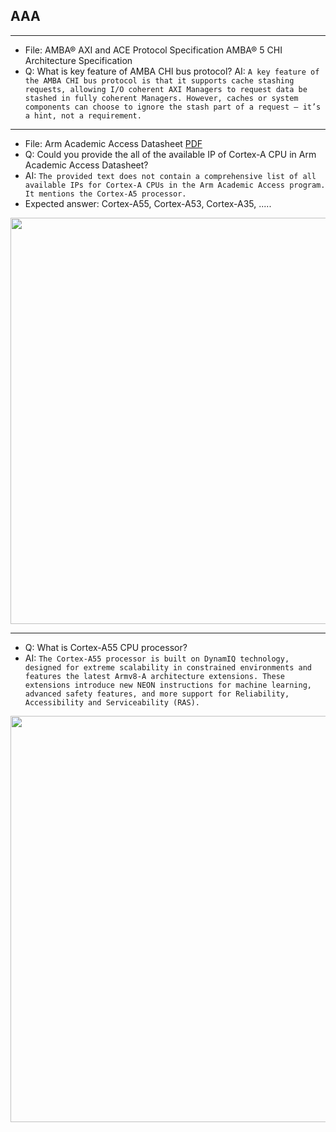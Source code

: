 ##  AAA
 


---
* File: AMBA® AXI and ACE Protocol Specification AMBA® 5 CHI Architecture Specification
* Q: What is key feature of AMBA CHI bus protocol?
AI:  ```A key feature of the AMBA CHI bus protocol is that it supports cache stashing requests, allowing I/O coherent AXI Managers to request data be stashed in fully coherent Managers. However, caches or system components can choose to ignore the stash part of a request – it’s a hint, not a requirement.```

--- 
* File: Arm Academic Access Datasheet [PDF](https://www.arm.com/-/media/Files/pdf/research/arm-academic-access-aaa-data-sheet.pdf?rev=f7f30db78c3b482c82afda5852e8192e&revision=f7f30db7-8c3b-482c-82af-da5852e8192e)
* Q: Could you provide the all of the available IP of Cortex-A CPU in Arm Academic Access Datasheet?
* AI: ```The provided text does not contain a comprehensive list of all available IPs for Cortex-A CPUs in the Arm Academic Access program. It mentions the Cortex-A5 processor.```
* Expected answer: Cortex-A55, Cortex-A53, Cortex-A35, .....


<img src="https://github.com/user-attachments/assets/24f9162b-51fe-4754-bad8-f7fcd55d969f" width=650>
 
---
* Q: What is Cortex-A55 CPU processor?
* AI: ```The Cortex-A55 processor is built on DynamIQ technology, designed for extreme scalability in constrained environments and features the latest Armv8-A architecture extensions. These extensions introduce new NEON instructions for machine learning, advanced safety features, and more support for Reliability, Accessibility and Serviceability (RAS).```

<img src="https://github.com/user-attachments/assets/d7872ead-24c1-4073-93e1-ff844f9d15f7" width=650>

 

